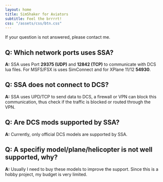 ```yaml
---
layout: home
title: SimShaker for Aviators
subtitle: Feel the brrrrt!
css: "/assets/css/btn.css"
---
```


If your question is not answered, please contact me.

## Q: Which network ports uses SSA?
**A:** SSA uses Port **29375 (UDP)** and **12842 (TCP)** to communicate with DCS lua files. For MSFS/FSX is uses SimConnect and for XPlane 11/12 **54930**.

## Q: SSA does not connect to DCS?
**A:** SSA uses UPD/TCP to send data to DCS, a firewall or VPN can block this communication, thus check if the traffic is blocked or routed through the VPN.

## Q: Are DCS mods supported by SSA?
**A:** Currently, only official DCS models are supported by SSA.

## Q: A specifiy model/plane/helicopter is not well supported, why?
**A:** Usually I need to buy these models to improve the support. Since this is a hobby project, my budget is very limited. 
